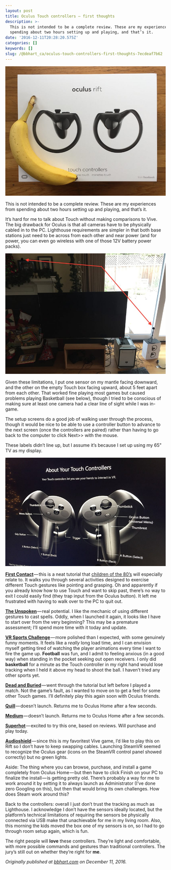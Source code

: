 ```yaml
---
layout: post
title: Oculus Touch controllers — first thoughts
description: >-
  This is not intended to be a complete review. These are my experiences from
  spending about two hours setting up and playing, and that’s it.
date: '2016-12-11T20:28:20.575Z'
categories: []
keywords: []
slug: /@bbhart_ca/oculus-touch-controllers-first-thoughts-7ecdeaf7b62
---
```


![](/assets//1__lIg4lrBmBnM2K63fbAvIOA.jpeg)

This is not intended to be a complete review. These are my experiences from spending about two hours setting up and playing, and that’s it.

It’s hard for me to talk about Touch without making comparisons to Vive. The big drawback for Oculus is that all cameras have to be physically cabled in to the PC. Lighthouse requirements are simpler in that both base stations just need to be across from each other and near power (and for power, you can even go wireless with one of those 12V battery power packs).

![](/assets//1__crYnNg2Dj__1QD__jmHo__gmg.jpeg)

Given these limitations, I put one sensor on my mantle facing downward, and the other on the empty Touch box facing upward, about 5 feet apart from each other. That worked fine playing most games but caused problems playing Basketball (see below), though I tried to be conscious of making sure at least one camera had a clear line of sight while I was in-game.

The setup screens do a good job of walking user through the process, though it would be nice to be able to use a controller button to advance to the next screen (once the controllers are paired) rather than having to go back to the computer to click Next>> with the mouse.

These labels didn’t line up, but I assume it’s because I set up using my 65" TV as my display.

![](/assets//1__YUBtnMyBMDfgIwaZPcx5bw.jpeg)

[**First Contact**](https://www.oculus.com/experiences/rift/1217155751659625/) — this is a neat tutorial that [children of the 80’s](http://www.imdb.com/title/tt0091949/) will especially relate to. It walks you through several activities designed to exercise different Touch gestures like pointing and grasping. Oh and apparently if you already know how to use Touch and want to skip past, there’s no way to exit I could easily find (they trap input from the Oculus button). It left me frustrated with having to walk over to the PC to quit out.

[**The Unspoken**](https://www.oculus.com/experiences/rift/1070597869619581/) — real potential. I like the mechanic of using different gestures to cast spells. Oddly, when I launched it again, it looks like I have to start over from the very beginning? This may be a premature assessment; I’ll spend more time with it today and update.

[**VR Sports Challenge**](https://www.oculus.com/experiences/rift/1318293738248631/) — more polished than I expected, with some genuinely funny moments. It feels like a _really_ long load time, and I can envision myself getting tired of watching the player animations every time I want to fire the game up. **Football** was fun, and I admit to feeling anxious (in a good way) when standing in the pocket seeking out open receivers. I only did **basketball** for a minute as the Touch controller in my right hand would lose tracking when I held it above my head to shoot the ball. I haven’t tried any other sports yet.

[**Dead and Buried**](https://www.oculus.com/experiences/rift/1198491230176054/) — went through the tutorial but left before I played a match. Not the game’s fault, as I wanted to move on to get a feel for some other Touch games. I’ll definitely play this again soon with Oculus friends.

[**Quill**](https://www.oculus.com/experiences/rift/1118609381580656/) — doesn’t launch. Returns me to Oculus Home after a few seconds.

[**Medium**](https://www.oculus.com/experiences/rift/1336762299669605/) — doesn’t launch. Returns me to Oculus Home after a few seconds.

[**Superhot**](https://www.oculus.com/experiences/rift/1012593518800648/) — excited to try this one, based on reviews. Will purchase and play today.

[**Audioshield**](http://store.steampowered.com/app/412740/) — since this is my favoritest Vive game, I’d like to play this on Rift so I don’t have to keep swapping cables. Launching SteamVR seemed to recognize the Oculus gear (icons on the SteamVR control panel showed correctly) but no green lights.

Aside: The thing where you can browse, purchase, and install a game completely from Oculus Home — but then have to click Finish on your PC to finalize the install — is getting pretty old. There’s probably a way for me to work around it by setting it to always launch as Administrator (I’ve done zero Googling on this), but then that would bring its own challenges. How does Steam work around this?

Back to the controllers: overall I just don’t trust the tracking as much as Lighthouse. I acknowledge I don’t have the sensors ideally located, but the platform’s technical limitations of requiring the sensors be physically connected via USB make that unachievable for me in my living room. Also, this morning the kids moved the box one of my sensors is on, so I had to go through room setup again, which is fun.

The right people will **love** these controllers. They’re light and comfortable, with more possible commands and gestures than traditional controllers. The jury’s still out on whether they’re right for **me**.

_Originally published at_ [_bbhart.com_](https://bbhart.com/oculus-touch-controllers-first-thoughts-799b3eb06caa) _on December 11, 2016._

